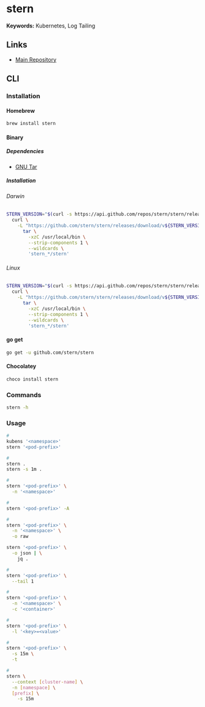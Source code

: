# stern

**Keywords:** Kubernetes, Log Tailing

## Links

- [Main Repository](https://github.com/stern/stern)

## CLI

### Installation

#### Homebrew

```sh
brew install stern
```

#### Binary

##### Dependencies

- [GNU Tar](/gnu-tar.md)

##### Installation

###### Darwin

```sh
STERN_VERSION="$(curl -s https://api.github.com/repos/stern/stern/releases/latest | grep tag_name | cut -d '"' -f 4 | tr -d 'v')"; \
  curl \
    -L "https://github.com/stern/stern/releases/download/v${STERN_VERSION}/stern_${STERN_VERSION}_darwin_amd64.tar.gz" | \
      tar \
        -xzC /usr/local/bin \
        --strip-components 1 \
        --wildcards \
        'stern_*/stern'
```

###### Linux

```sh
STERN_VERSION="$(curl -s https://api.github.com/repos/stern/stern/releases/latest | grep tag_name | cut -d '"' -f 4 | tr -d 'v')"; \
  curl \
    -L "https://github.com/stern/stern/releases/download/v${STERN_VERSION}/stern_${STERN_VERSION}_linux_amd64.tar.gz" | \
      tar \
        -xzC /usr/local/bin \
        --strip-components 1 \
        --wildcards \
        'stern_*/stern'
```

#### go get

```sh
go get -u github.com/stern/stern
```

#### Chocolatey

```sh
choco install stern
```

### Commands

```sh
stern -h
```

### Usage

```sh
#
kubens '<namespace>'
stern '<pod-prefix>'

#
stern .
stern -s 1m .

#
stern '<pod-prefix>' \
  -n '<namespace>'

#
stern '<pod-prefix>' -A

#
stern '<pod-prefix>' \
  -n '<namespace>' \
  -o raw

stern '<pod-prefix>' \
  -o json | \
    jq .

#
stern '<pod-prefix>' \
  --tail 1

#
stern '<pod-prefix>' \
  -n '<namespace>' \
  -c '<container>'

#
stern '<pod-prefix>' \
  -l '<key>=<value>'

#
stern '<pod-prefix>' \
  -s 15m \
  -t

#
stern \
  --context [cluster-name] \
  -n [namespace] \
  [prefix] \
    -s 15m
```
